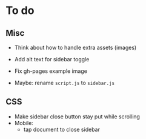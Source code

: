 # To do

## Misc

- Think about how to handle extra assets (images)

- Add alt text for sidebar toggle
- Fix gh-pages example image
- Maybe: rename `script.js` to `sidebar.js`

## CSS

- Make sidebar close button stay put while scrolling
- Mobile:
  - tap document to close sidebar
